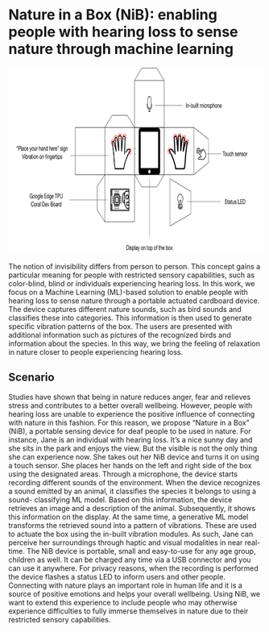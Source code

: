 # Nature in a Box (NiB): enabling people with hearing loss to sense nature through machine learning

<img src="Information/NiB_device.png" height="370">

The notion of invisibility differs from person to person. This concept gains a particular meaning for people with restricted sensory capabilities, such as color-blind, blind or individuals experiencing hearing loss. In this work, we focus on a Machine Learning (ML)-based solution to enable people with hearing loss to sense nature through a portable actuated cardboard device. The device captures different nature sounds, such as bird sounds and classifies these into categories. This information is then used to generate specific vibration patterns of the box. The users are presented with additional information such as pictures of the recognized birds and information about the species. In this way, we bring the feeling of relaxation in nature closer to people experiencing hearing loss.

## Scenario

Studies have shown that being in nature reduces anger, fear and relieves stress and contributes to a better overall wellbeing. However, people with hearing loss are unable to experience the positive influence of connecting with nature in this fashion. For this reason, we propose “Nature in a Box” (NiB), a portable sensing device for deaf people to be used in nature. For instance, Jane is an individual with hearing loss. It’s a nice sunny day and she sits in the park and enjoys the view. But the visible is not the only thing she can experience now. She takes out her NiB device and turns it on using a touch sensor. She places her hands on the left and right side of the box using the designated areas. Through a microphone, the device starts recording different sounds of the environment. When the device recognizes a sound emitted by an animal, it classifies the species it belongs to using a sound- classifying ML model. Based on this information, the device retrieves an image and a description of the animal. Subsequently, it shows this information on the display. At the same time, a generative ML model transforms the retrieved sound into a pattern of vibrations. These are used to actuate the box using the in-built vibration modules. As such, Jane can perceive her surroundings through haptic and visual modalities in near real-time. The NiB device is portable, small and easy-to-use for any age group, children as well. It can be charged any time via a USB connector and you can use it anywhere. For privacy reasons, when the recording is performed the device flashes a status LED to inform users and other people.
Connecting with nature plays an important role in human life and it is a source of positive emotions and helps your overall wellbeing. Using NiB, we want to extend this experience to include people who may otherwise experience difficulties to fully immerse themselves in nature due to their restricted sensory capabilities.
